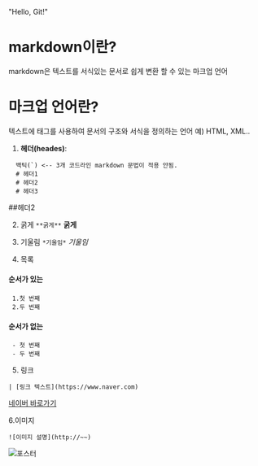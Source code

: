 "Hello, Git!" 

# markdown이란?
markdown은 텍스트를 서식있는 문서로 쉽게 변환 할 수 있는 마크업 언어

# 마크업 언어란?
텍스트에 태그를 사용하여 문서의 구조와 서식을 정의하는 언어
예) HTML, XML..

1. **헤더(heades)**:
```
  백틱(`) <-- 3개 코드라인 markdown 문법이 적용 안됨.
  # 헤더1
  # 헤더2
  # 헤더3
```
##헤더2

2. 굵게
```**굵게**```
**굵게**

4. 기울림
```*기울임*```
*기울임*

4. 목록
#### 순서가 있는
```
 1.첫 번째
 2.두 번째
```
#### 순서가 없는
```
 - 첫 번째
 - 두 번째
```

5. 링크
```
| [링크 텍스트](https://www.naver.com)
```
[네이버 바로가기](https://www.naver.com)

6.이미지
```
![이미지 설명](http://~~)
```
![포스터](https://postfiles.pstatic.net/MjAyNDA5MjRfMjcg/MDAxNzI3MTQyNTU4Njc4.4qXBo1ugtIGcOQ-A3usZX-luvFrOc4303Q76BG0r3jog.2iCOrWdW8KspoR6FktZCa10VO5Jed2vNps-9gwr5jcYg.JPEG/%EB%8B%A4%EC%9A%B4%EB%A1%9C%EB%93%9C_(1).jpeg?type=w966)